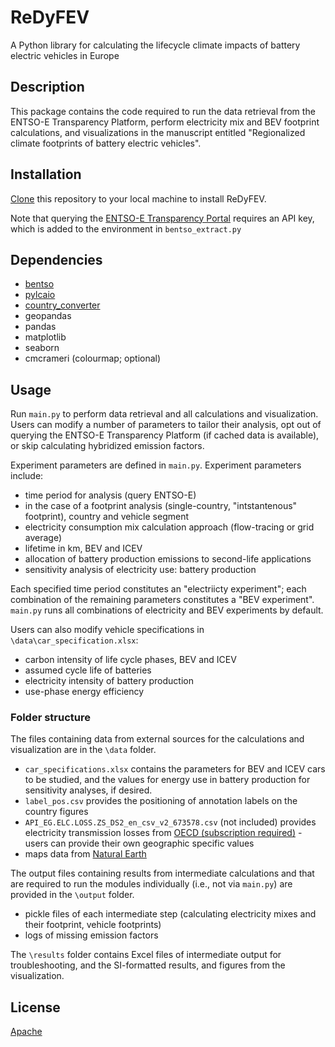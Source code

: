 # ReDyFEV

A  Python library for calculating the lifecycle climate impacts of battery electric vehicles in Europe


## Description

This package contains the code required to run the data retrieval from the ENTSO-E Transparency Platform, perform electricity mix and 
BEV footprint calculations, and visualizations in the manuscript entitled "Regionalized climate footprints of battery electric vehicles".  

## Installation
[Clone](https://docs.github.com/en/github/creating-cloning-and-archiving-repositories/cloning-a-repository-from-github/cloning-a-repository) this repository to your local machine to install ReDyFEV.

Note that querying the [ENTSO-E Transparency Portal](https://transparency.entsoe.eu/) requires an API key, which is added to the environment in `bentso_extract.py`

## Dependencies
* [bentso](https://github.com/BONSAMURAIS/bentso)
* [pylcaio](https://github.com/MaximeAgez/pylcaio)
* [country_converter](https://github.com/konstantinstadler/country_converter)
* geopandas
* pandas
* matplotlib
* seaborn
* cmcrameri (colourmap; optional)

## Usage
Run `main.py` to perform data retrieval and all calculations and visualization. 
Users can modify a number of parameters to tailor their analysis, opt out of querying the ENTSO-E Transparency Platform (if cached data is available), or skip calculating hybridized emission factors. 

Experiment parameters are defined in `main.py`. Experiment parameters include:
* time period for analysis (query ENTSO-E)
* in the case of a footprint analysis (single-country, "intstantenous" footprint), country and vehicle segment
* electricity consumption mix calculation approach (flow-tracing or grid average)
* lifetime in km, BEV and ICEV
* allocation of battery production emissions to second-life applications
* sensitivity analysis of electricity use:  battery production

Each specified time period constitutes an "electriicty experiment"; each combination of the remaining parameters constitutes a "BEV experiment". `main.py` runs all combinations of electricity and BEV experiments by default.

Users can also modify vehicle specifications in `\data\car_specification.xlsx`:
* carbon intensity of life cycle phases, BEV and ICEV
* assumed cycle life of batteries
* electricity intensity of battery production
* use-phase energy efficiency

### Folder structure
The files containing data from external sources for the calculations and visualization are in the `\data` folder. 
  * `car_specifications.xlsx` contains the parameters for BEV and ICEV cars to be studied, and the values for energy use in battery production for sensitivity analyses, if desired.
  * `label_pos.csv` provides the positioning of annotation labels on the country figures
  * `API_EG.ELC.LOSS.ZS_DS2_en_csv_v2_673578.csv` (not included) provides electricity transmission losses from [OECD (subscription required)](https://data.worldbank.org/indicator/EG.ELC.LOSS.ZS) - users can provide their own geographic specific values
  * maps data from [Natural Earth](https://www.naturalearthdata.com/)
  
The output files containing results from intermediate calculations and that are required to run the modules individually (i.e., not via `main.py`) are provided in the `\output` folder. 
  * pickle files of each intermediate step (calculating electricity mixes and their footprint, vehicle footprints)
  * logs of missing emission factors

The `\results` folder contains Excel files of intermediate output for troubleshooting, and the SI-formatted results, and figures from the visualization. 

## License
[Apache](https://www.apache.org/licenses/LICENSE-2.0)
